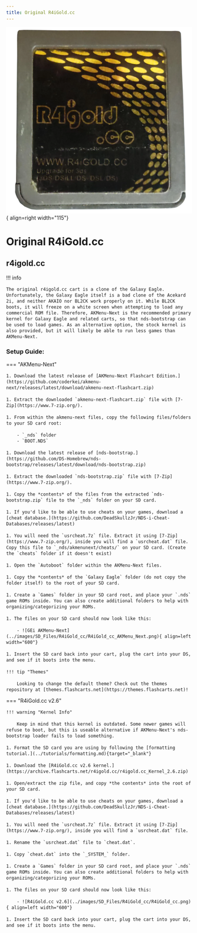 ```yaml
---
title: Original R4iGold.cc
---
```


![r4igold.cc](../images/r4igold_cc.png){ align=right width="115"}
# Original R4iGold.cc
## r4igold.cc

!!! info

    The original r4igold.cc cart is a clone of the Galaxy Eagle. Unfortunately, the Galaxy Eagle itself is a bad clone of the Acekard 2i, and neither AKAIO nor BL2CK work properly on it. While BL2CK boots, it will freeze on a white screen when attempting to load any commercial ROM file. Therefore, AKMenu-Next is the recommended primary kernel for Galaxy Eagle and related carts, so that nds-bootstrap can be used to load games. As an alternative option, the stock kernel is also provided, but it will likely be able to run less games than AKMenu-Next.

### Setup Guide:

=== "AKMenu-Next"

    1. Download the latest release of [AKMenu-Next Flashcart Edition.](https://github.com/coderkei/akmenu-next/releases/latest/download/akmenu-next-flashcart.zip)

    1. Extract the downloaded `akmenu-next-flashcart.zip` file with [7-Zip](https://www.7-zip.org/).

    1. From within the akmenu-next files, copy the following files/folders to your SD card root:

        - `_nds` folder
        - `BOOT.NDS`

    1. Download the latest release of [nds-bootstrap.](https://github.com/DS-Homebrew/nds-bootstrap/releases/latest/download/nds-bootstrap.zip)

    1. Extract the downloaded `nds-bootstrap.zip` file with [7-Zip](https://www.7-zip.org/).

    1. Copy the *contents* of the files from the extracted `nds-bootstrap.zip` file to the `_nds` folder on your SD card.

    1. If you'd like to be able to use cheats on your games, download a [cheat database.](https://github.com/DeadSkullzJr/NDS-i-Cheat-Databases/releases/latest)
    
    1. You will need the `usrcheat.7z` file. Extract it using [7-Zip](https://www.7-zip.org/), inside you will find a `usrcheat.dat` file. Copy this file to `_nds/akmenunext/cheats/` on your SD card. (Create the `cheats` folder if it doesn't exist)

    1. Open the `Autoboot` folder within the AKMenu-Next files.
    
    1. Copy the *contents* of the `Galaxy Eagle` folder (do not copy the folder itself) to the root of your SD card.

    1. Create a `Games` folder in your SD card root, and place your `.nds` game ROMs inside. You can also create additional folders to help with organizing/categorizing your ROMs.
    
    1. The files on your SD card should now look like this:
    
        - ![GEi AKMenu-Next](../images/SD_Files/R4iGold_cc/R4iGold_cc_AKMenu_Next.png){ align=left width="600"}
    
    1. Insert the SD card back into your cart, plug the cart into your DS, and see if it boots into the menu.

    !!! tip "Themes"

        Looking to change the default theme? Check out the themes repository at [themes.flashcarts.net](https://themes.flashcarts.net)!

=== "R4iGold.cc v2.6"

    !!! warning "Kernel Info"

        Keep in mind that this kernel is outdated. Some newer games will refuse to boot, but this is useable alternative if AKMenu-Next's nds-bootstrap loader fails to load something.
    
    1. Format the SD card you are using by following the [formatting tutorial.](../tutorials/formatting.md){target="_blank"}
    
    1. Download the [R4iGold.cc v2.6 kernel.](https://archive.flashcarts.net/r4igold.cc/r4igold.cc_Kernel_2.6.zip)
    
    1. Open/extract the zip file, and copy *the contents* into the root of your SD card.
    
    1. If you'd like to be able to use cheats on your games, download a [cheat database.](https://github.com/DeadSkullzJr/NDS-i-Cheat-Databases/releases/latest)
    
    1. You will need the `usrcheat.7z` file. Extract it using [7-Zip](https://www.7-zip.org/), inside you will find a `usrcheat.dat` file. 
    
    1. Rename the `usrcheat.dat` file to `cheat.dat`.
    
    1. Copy `cheat.dat` into the `_SYSTEM_` folder.
    
    1. Create a `Games` folder in your SD card root, and place your `.nds` game ROMs inside. You can also create additional folders to help with organizing/categorizing your ROMs.
    
    1. The files on your SD card should now look like this:
    
        - ![R4iGold.cc v2.6](../images/SD_Files/R4iGold_cc/R4iGold_cc.png){ align=left width="600"}
    
    1. Insert the SD card back into your cart, plug the cart into your DS, and see if it boots into the menu.